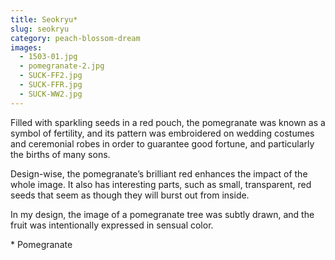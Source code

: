```yaml
---
title: Seokryu*
slug: seokryu
category: peach-blossom-dream
images:
  - 1503-01.jpg
  - pomegranate-2.jpg
  - SUCK-FF2.jpg
  - SUCK-FFR.jpg
  - SUCK-WW2.jpg
---
```


Filled with sparkling seeds in a red pouch, the pomegranate was known as a symbol of fertility, and its pattern was embroidered on wedding costumes and ceremonial robes in order to guarantee good fortune, and particularly the births of many sons.

Design-wise, the pomegranate’s brilliant red enhances the impact of the whole image. It also has interesting parts, such as small, transparent, red seeds that seem as though they will burst out from inside.

In my design, the image of a pomegranate tree was subtly drawn, and the fruit was intentionally expressed in sensual color.

&#x2A; Pomegranate
